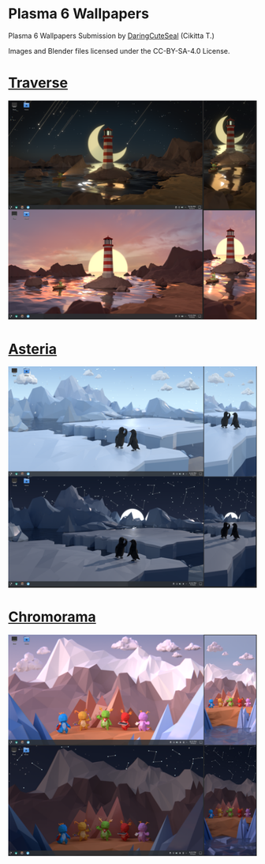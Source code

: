 # Plasma 6 Wallpapers
Plasma 6 Wallpapers Submission by [DaringCuteSeal](https://daringcuteseal.github.io/about) (Cikitta T.)

Images and Blender files licensed under the CC-BY-SA-4.0 License.

# [Traverse](traverse/)
![Traverse](traverse/previews/full.png)

# [Asteria](asteria/)
![Asteria](asteria/previews/full.png)

# [Chromorama](chromorama/)
![Chromorama](chromorama/previews/full.png)
